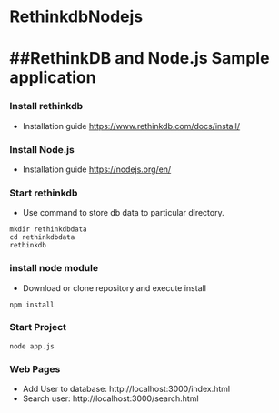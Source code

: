 # RethinkdbNodejs

##RethinkDB and Node.js Sample application
========================================

### Install rethinkdb 
* Installation guide https://www.rethinkdb.com/docs/install/

### Install Node.js
* Installation guide https://nodejs.org/en/

### Start rethinkdb 
* Use command to store db data to particular directory.
```
mkdir rethinkdbdata
cd rethinkdbdata
rethinkdb
```

### install node module 
* Download or clone repository and execute install
```
npm install
```

### Start Project
```
node app.js
```

### Web Pages
* Add User to database: http://localhost:3000/index.html
* Search user: http://localhost:3000/search.html





